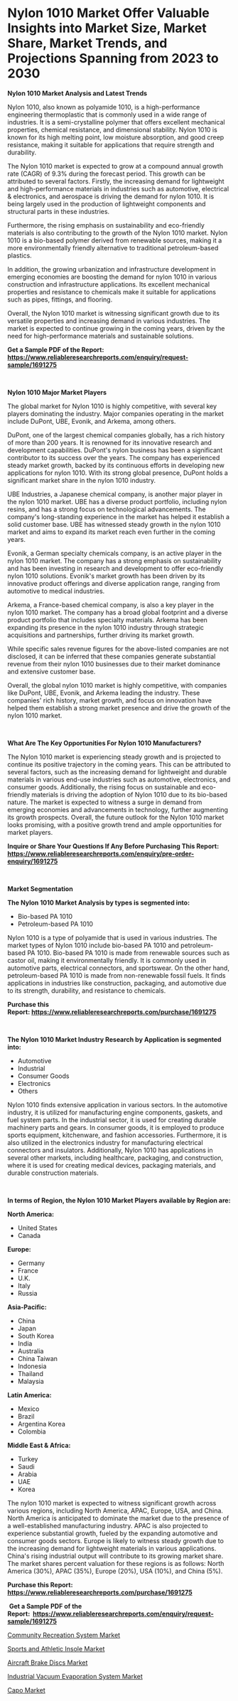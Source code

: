 <p><h1>Nylon 1010 Market Offer Valuable Insights into Market Size, Market Share, Market Trends, and Projections Spanning from 2023 to 2030</h1></p><p><strong>Nylon 1010 Market Analysis and Latest Trends</strong></p>
<p><p>Nylon 1010, also known as polyamide 1010, is a high-performance engineering thermoplastic that is commonly used in a wide range of industries. It is a semi-crystalline polymer that offers excellent mechanical properties, chemical resistance, and dimensional stability. Nylon 1010 is known for its high melting point, low moisture absorption, and good creep resistance, making it suitable for applications that require strength and durability.</p><p>The Nylon 1010 market is expected to grow at a compound annual growth rate (CAGR) of 9.3% during the forecast period. This growth can be attributed to several factors. Firstly, the increasing demand for lightweight and high-performance materials in industries such as automotive, electrical & electronics, and aerospace is driving the demand for nylon 1010. It is being largely used in the production of lightweight components and structural parts in these industries.</p><p>Furthermore, the rising emphasis on sustainability and eco-friendly materials is also contributing to the growth of the Nylon 1010 market. Nylon 1010 is a bio-based polymer derived from renewable sources, making it a more environmentally friendly alternative to traditional petroleum-based plastics.</p><p>In addition, the growing urbanization and infrastructure development in emerging economies are boosting the demand for nylon 1010 in various construction and infrastructure applications. Its excellent mechanical properties and resistance to chemicals make it suitable for applications such as pipes, fittings, and flooring.</p><p>Overall, the Nylon 1010 market is witnessing significant growth due to its versatile properties and increasing demand in various industries. The market is expected to continue growing in the coming years, driven by the need for high-performance materials and sustainable solutions.</p></p>
<p><strong>Get a Sample PDF of the Report:&nbsp; <a href="https://www.reliableresearchreports.com/enquiry/request-sample/1691275">https://www.reliableresearchreports.com/enquiry/request-sample/1691275</a></strong></p>
<p>&nbsp;</p>
<p><strong>Nylon 1010 Major Market Players</strong></p>
<p><p>The global market for Nylon 1010 is highly competitive, with several key players dominating the industry. Major companies operating in the market include DuPont, UBE, Evonik, and Arkema, among others.</p><p>DuPont, one of the largest chemical companies globally, has a rich history of more than 200 years. It is renowned for its innovative research and development capabilities. DuPont's nylon business has been a significant contributor to its success over the years. The company has experienced steady market growth, backed by its continuous efforts in developing new applications for nylon 1010. With its strong global presence, DuPont holds a significant market share in the nylon 1010 industry.</p><p>UBE Industries, a Japanese chemical company, is another major player in the nylon 1010 market. UBE has a diverse product portfolio, including nylon resins, and has a strong focus on technological advancements. The company's long-standing experience in the market has helped it establish a solid customer base. UBE has witnessed steady growth in the nylon 1010 market and aims to expand its market reach even further in the coming years.</p><p>Evonik, a German specialty chemicals company, is an active player in the nylon 1010 market. The company has a strong emphasis on sustainability and has been investing in research and development to offer eco-friendly nylon 1010 solutions. Evonik's market growth has been driven by its innovative product offerings and diverse application range, ranging from automotive to medical industries.</p><p>Arkema, a France-based chemical company, is also a key player in the nylon 1010 market. The company has a broad global footprint and a diverse product portfolio that includes specialty materials. Arkema has been expanding its presence in the nylon 1010 industry through strategic acquisitions and partnerships, further driving its market growth.</p><p>While specific sales revenue figures for the above-listed companies are not disclosed, it can be inferred that these companies generate substantial revenue from their nylon 1010 businesses due to their market dominance and extensive customer base.</p><p>Overall, the global nylon 1010 market is highly competitive, with companies like DuPont, UBE, Evonik, and Arkema leading the industry. These companies' rich history, market growth, and focus on innovation have helped them establish a strong market presence and drive the growth of the nylon 1010 market.</p></p>
<p>&nbsp;</p>
<p><strong>What Are The Key Opportunities For Nylon 1010 Manufacturers?</strong></p>
<p><p>The Nylon 1010 market is experiencing steady growth and is projected to continue its positive trajectory in the coming years. This can be attributed to several factors, such as the increasing demand for lightweight and durable materials in various end-use industries such as automotive, electronics, and consumer goods. Additionally, the rising focus on sustainable and eco-friendly materials is driving the adoption of Nylon 1010 due to its bio-based nature. The market is expected to witness a surge in demand from emerging economies and advancements in technology, further augmenting its growth prospects. Overall, the future outlook for the Nylon 1010 market looks promising, with a positive growth trend and ample opportunities for market players.</p></p>
<p><strong>Inquire or Share Your Questions If Any Before Purchasing This Report: <a href="https://www.reliableresearchreports.com/enquiry/pre-order-enquiry/1691275">https://www.reliableresearchreports.com/enquiry/pre-order-enquiry/1691275</a></strong></p>
<p>&nbsp;</p>
<p><strong>Market Segmentation</strong></p>
<p><strong>The Nylon 1010 Market Analysis by types is segmented into:</strong></p>
<p><ul><li>Bio-based PA 1010</li><li>Petroleum-based PA 1010</li></ul></p>
<p><p>Nylon 1010 is a type of polyamide that is used in various industries. The market types of Nylon 1010 include bio-based PA 1010 and petroleum-based PA 1010. Bio-based PA 1010 is made from renewable sources such as castor oil, making it environmentally friendly. It is commonly used in automotive parts, electrical connectors, and sportswear. On the other hand, petroleum-based PA 1010 is made from non-renewable fossil fuels. It finds applications in industries like construction, packaging, and automotive due to its strength, durability, and resistance to chemicals.</p></p>
<p><strong>Purchase this Report:&nbsp;<a href="https://www.reliableresearchreports.com/purchase/1691275">https://www.reliableresearchreports.com/purchase/1691275</a></strong></p>
<p>&nbsp;</p>
<p><strong>The Nylon 1010 Market Industry Research by Application is segmented into:</strong></p>
<p><ul><li>Automotive</li><li>Industrial</li><li>Consumer Goods</li><li>Electronics</li><li>Others</li></ul></p>
<p><p>Nylon 1010 finds extensive application in various sectors. In the automotive industry, it is utilized for manufacturing engine components, gaskets, and fuel system parts. In the industrial sector, it is used for creating durable machinery parts and gears. In consumer goods, it is employed to produce sports equipment, kitchenware, and fashion accessories. Furthermore, it is also utilized in the electronics industry for manufacturing electrical connectors and insulators. Additionally, Nylon 1010 has applications in several other markets, including healthcare, packaging, and construction, where it is used for creating medical devices, packaging materials, and durable construction materials.</p></p>
<p>&nbsp;</p>
<p><strong>In terms of Region, the Nylon 1010 Market Players available by Region are:</strong></p>
<p>
    <p> <strong> North America: </strong>
        <ul>
            <li>United States</li>
            <li>Canada</li>
        </ul>
        </p> 
    <p> <strong> Europe: </strong>
        <ul>
            <li>Germany</li>
            <li>France</li>
            <li>U.K.</li>
            <li>Italy</li>
            <li>Russia</li>
        </ul>
        </p> 
    <p> <strong> Asia-Pacific: </strong>
        <ul>
            <li>China</li>
            <li>Japan</li>
            <li>South Korea</li>
            <li>India</li>
            <li>Australia</li>
            <li>China Taiwan</li>
            <li>Indonesia</li>
            <li>Thailand</li>
            <li>Malaysia</li>
        </ul>
        </p> 
    <p> <strong> Latin America: </strong>
        <ul>
            <li>Mexico</li>
            <li>Brazil</li>
            <li>Argentina Korea</li>
            <li>Colombia</li>
        </ul>
        </p> 
    <p> <strong> Middle East & Africa: </strong>
        <ul>
            <li>Turkey</li>
            <li>Saudi</li>
            <li>Arabia</li>
            <li>UAE</li>
            <li>Korea</li>
        </ul>
    </p>
    </p>
<p><p>The nylon 1010 market is expected to witness significant growth across various regions, including North America, APAC, Europe, USA, and China. North America is anticipated to dominate the market due to the presence of a well-established manufacturing industry. APAC is also projected to experience substantial growth, fueled by the expanding automotive and consumer goods sectors. Europe is likely to witness steady growth due to the increasing demand for lightweight materials in various applications. China's rising industrial output will contribute to its growing market share. The market shares percent valuation for these regions is as follows: North America (30%), APAC (35%), Europe (20%), USA (10%), and China (5%).</p></p>
<p><strong>Purchase this Report: <a href="https://www.reliableresearchreports.com/purchase/1691275">https://www.reliableresearchreports.com/purchase/1691275</a></strong></p>
<p>&nbsp;<strong>Get a Sample PDF of the Report:&nbsp;&nbsp;<a href="https://www.reliableresearchreports.com/enquiry/request-sample/1691275">https://www.reliableresearchreports.com/enquiry/request-sample/1691275</a></strong></p>
<p><strong></strong></p>
<p><p><a href="https://medium.com/@chazmonahan2023/community-recreation-system-market-trends-forecast-and-competitive-analysis-to-2030-8a698c38f445">Community Recreation System Market</a></p><p><a href="https://www.linkedin.com/pulse/sports-athletic-insole-market-size-growth-forecast-from-o1c6c/">Sports and Athletic Insole Market</a></p><p><a href="https://github.com/lbird53714/Market-Research-Report-List-1/blob/main/aircraft-brake-discs-market.md">Aircraft Brake Discs Market</a></p><p><a href="https://www.linkedin.com/pulse/decoding-industrial-vacuum-evaporation-system-market-deep-ztccf/">Industrial Vacuum Evaporation System Market</a></p><p><a href="https://github.com/pizolina/Market-Research-Report-List-1/blob/main/capo-market.md">Capo Market</a></p></p>